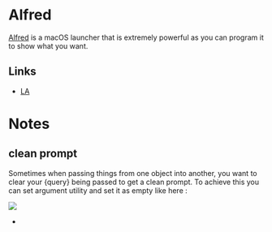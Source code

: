 # Alfred

[Alfred](https://www.alfredapp.com/) is a macOS launcher that is extremely powerful as you can program it to show what you want.


## Links

- [LA](https://learn-anything.xyz/software/tooling/productivity/alfred)

# Notes

## clean prompt

Sometimes when passing things from one object into another, you want to clear your {query} being passed to get a clean prompt. To achieve this you can set argument utility and set it as empty like here : 

![](https://i.imgur.com/seduWW7.png)


- 